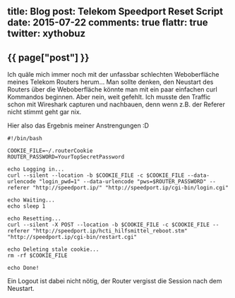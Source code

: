 title: Blog
post: Telekom Speedport Reset Script
date: 2015-07-22
comments: true
flattr: true
twitter: xythobuz
---

## {{ page["post"] }}
<!--%
from datetime import datetime
date = datetime.strptime(page["date"], "%Y-%m-%d").strftime("%B %d, %Y")
print "*Posted at %s.*" % date
%-->

Ich quäle mich immer noch mit der unfassbar schlechten Weboberfläche meines Telekom Routers herum... Man sollte denken, den Neustart des Routers über die Weboberfläche könnte man mit ein paar einfachen curl Kommandos beginnen. Aber nein, weit gefehlt. Ich musste den Traffic schon mit Wireshark capturen und nachbauen, denn wenn z.B. der Referer nicht stimmt geht gar nix.

Hier also das Ergebnis meiner Anstrengungen :D

    #!/bin/bash
    
    COOKIE_FILE=~/.routerCookie
    ROUTER_PASSWORD=YourTopSecretPassword
    
    echo Logging in...
    curl --silent --location -b $COOKIE_FILE -c $COOKIE_FILE --data-urlencode "login_pwd=1" --data-urlencode "pws=$ROUTER_PASSWORD" --referer "http://speedport.ip/" "http://speedport.ip/cgi-bin/login.cgi"
    
    echo Waiting...
    echo sleep 1
    
    echo Resetting...
    curl --silent -X POST --location -b $COOKIE_FILE -c $COOKIE_FILE --referer "http://speedport.ip/hcti_hilfsmittel_reboot.stm" "http://speedport.ip/cgi-bin/restart.cgi"
    
    echo Deleting stale cookie...
    rm -rf $COOKIE_FILE
    
    echo Done!

Ein Logout ist dabei nicht nötig, der Router vergisst die Session nach dem Neustart.

